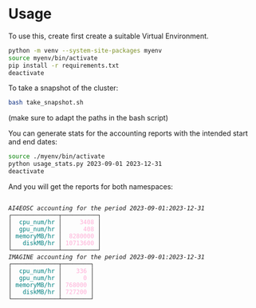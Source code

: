 # Usage

To use this, create first create a suitable Virtual Environment.

```bash
python -m venv --system-site-packages myenv
source myenv/bin/activate
pip install -r requirements.txt
deactivate
```

To take a snapshot of the cluster:
```bash
bash take_snapshot.sh
```
(make sure to adapt the paths in the bash script)

You can generate stats for the accounting reports with the intended start and end dates:

```bash
source ./myenv/bin/activate
python usage_stats.py 2023-09-01 2023-12-31
deactivate
```

And you will get the reports for both namespaces:

<html>

<head>
<meta charset="UTF-8">
<style>
.r1 {font-style: italic}
.r2 {color: #008080; text-decoration-color: #008080}
.r3 {color: #ffafd7; text-decoration-color: #ffafd7}
</style>
</head>

<body>
<pre style="font-family:Menlo,'DejaVu Sans Mono',consolas,'Courier New',monospace"><code>
<span class="r1">AI4EOSC accounting for the period 2023-09-01:2023-12-31</span>
┌─────────────┬──────────┐
│<span class="r2">  cpu_num/hr </span>│<span class="r3">     3408 </span>│
│<span class="r2">  gpu_num/hr </span>│<span class="r3">      408 </span>│
│<span class="r2"> memoryMB/hr </span>│<span class="r3">  8280000 </span>│
│<span class="r2">   diskMB/hr </span>│<span class="r3"> 10713600 </span>│
└─────────────┴──────────┘
<span class="r1">IMAGINE accounting for the period 2023-09-01:2023-12-31</span>
┌─────────────┬────────┐
│<span class="r2">  cpu_num/hr </span>│<span class="r3">    336 </span>│
│<span class="r2">  gpu_num/hr </span>│<span class="r3">      0 </span>│
│<span class="r2"> memoryMB/hr </span>│<span class="r3"> 768000 </span>│
│<span class="r2">   diskMB/hr </span>│<span class="r3"> 727200 </span>│
└─────────────┴────────┘
</code></pre>
</body>

</html>
